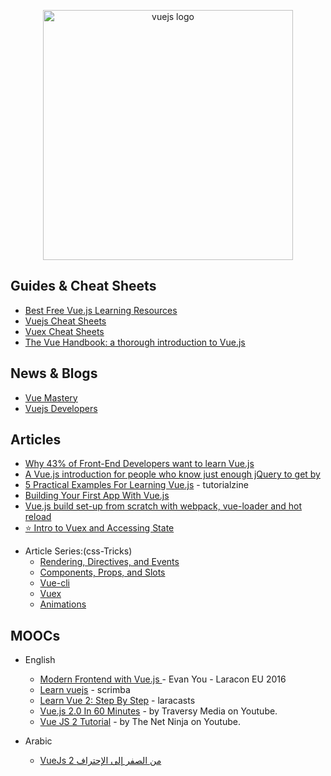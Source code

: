 <p align="center">
  <img width="400" src="https://upload.wikimedia.org/wikipedia/commons/5/53/Vue.js_Logo.svg"  alt="vuejs logo">
</p>

## Guides & Cheat Sheets

- [Best Free Vue.js Learning Resources](http://whatpixel.com/vuejs-learning-resources/)
- [Vuejs Cheat Sheets](https://vuejs-tips.github.io/cheatsheet/)
- [Vuex Cheat Sheets](https://vuejs-tips.github.io/vuex-cheatsheet/)
- [The Vue Handbook: a thorough introduction to Vue.js](https://medium.freecodecamp.org/the-vue-handbook-a-thorough-introduction-to-vue-js-1e86835d8446)

## News & Blogs

- [Vue Mastery](https://medium.com/vue-mastery)
- [Vuejs Developers](https://vuejsdevelopers.com/)

## Articles

- [Why 43% of Front-End Developers want to learn Vue.js](https://medium.com/vue-mastery/why-43-of-front-end-developers-want-to-learn-vue-js-7f23348bc5be)
- [A Vue.js introduction for people who know just enough jQuery to get by](https://medium.freecodecamp.com/vue-js-introduction-for-people-who-know-just-enough-jquery-to-get-by-eab5aa193d77)
- [5 Practical Examples For Learning Vue.js](https://tutorialzine.com/2016/03/5-practical-examples-for-learning-vue-js) - tutorialzine
- [Building Your First App With Vue.js](https://tutorialzine.com/2016/08/building-your-first-app-with-vue-js)
- [Vue.js build set-up from scratch with webpack, vue-loader and hot reload](https://skyronic.com/blog/vue-project-scratch)
- [⭐️ Intro to Vuex and Accessing State](https://medium.com/vue-mastery/vuex-intro-tutorial-course-38ca0bca7ef4)

* Article Series:(css-Tricks)
  - [Rendering, Directives, and Events](https://css-tricks.com/intro-to-vue-1-rendering-directives-events/)
  - [Components, Props, and Slots](https://css-tricks.com/intro-to-vue-2-components-props-slots/)
  - [Vue-cli](https://css-tricks.com/intro-to-vue-3-vue-cli-lifecycle-hooks/)
  - [Vuex](https://css-tricks.com/intro-to-vue-4-vuex/)
  - [Animations](https://css-tricks.com/intro-to-vue-5-animations/)

## MOOCs

- English

  - [Modern Frontend with Vue.js ](https://www.youtube.com/watch?v=D_z-RAweP1k) - Evan You - Laracon EU 2016
  - [Learn vuejs](https://scrimba.com/g/glearnvue) - scrimba
  - [Learn Vue 2: Step By Step](https://laracasts.com/series/learn-vue-2-step-by-step) - laracasts
  - [Vue.js 2.0 In 60 Minutes](https://www.youtube.com/watch?v=z6hQqgvGI4Y&t=464s) - by Traversy Media on Youtube.
  - [Vue JS 2 Tutorial](https://www.youtube.com/playlist?list=PL4cUxeGkcC9gQcYgjhBoeQH7wiAyZNrYa) - by The Net Ninja on Youtube.


- Arabic

  - [VueJs 2 من الصفر إلى الإحتراف](https://www.youtube.com/playlist?list=PL1FWK-sgJ9eljz7Tm5SSUcCt5sxmwoFlC)
